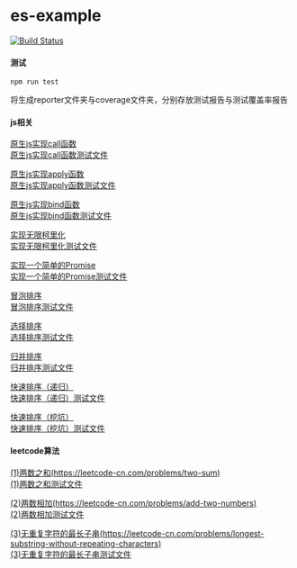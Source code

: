 # es-example
[![Build Status](https://www.travis-ci.org/zhouzhi3859/es-example.svg?branch=master)](https://www.travis-ci.org/zhouzhi3859/es-example)

#### 测试
```
npm run test
```
将生成reporter文件夹与coverage文件夹，分别存放测试报告与测试覆盖率报告

#### js相关
[原生js实现call函数](es/myCall.js) \
[原生js实现call函数测试文件](test/es/myCall.test.js)

[原生js实现apply函数](es/myApply.js) \
[原生js实现apply函数测试文件](test/es/myApply.test.js)

[原生js实现bind函数](es/myBind.js) \
[原生js实现bind函数测试文件](test/es/myBind.test.js)

[实现无限柯里化](es/currying.js) \
[实现无限柯里化测试文件](test/es/currying.test.js)

[实现一个简单的Promise](es/myPromise.js) \
[实现一个简单的Promise测试文件](test/es/myPromise.test.js)

[冒泡排序](es/bubbleSort.js) \
[冒泡排序测试文件](test/es/bubbleSort.test.js)

[选择排序](es/selectionSort.js) \
[选择排序测试文件](test/es/selectionSort.test.js)

[归并排序](es/mergeSort.js) \
[归并排序测试文件](test/es/mergeSort.test.js)

[快速排序（递归）](es/quickSort1.js) \
[快速排序（递归）测试文件](test/es/quickSort1.test.js)

[快速排序（挖坑）](es/quickSort2.js) \
[快速排序（挖坑）测试文件](test/es/quickSort2.test.js)

#### leetcode算法
[(1)两数之和(https://leetcode-cn.com/problems/two-sum)](leetcode/twoSum.js) \
[(1)两数之和测试文件](test/leetcode/twoSum.test.js)

[(2)两数相加(https://leetcode-cn.com/problems/add-two-numbers)](leetcode/addTwoNumbers.js) \
[(2)两数相加测试文件](test/leetcode/addTwoNumbers.test.js)

[(3)无重复字符的最长子串(https://leetcode-cn.com/problems/longest-substring-without-repeating-characters)](leetcode/lengthOfLongestSubstring.js) \
[(3)无重复字符的最长子串测试文件](test/leetcode/lengthOfLongestSubstring.test.js)
